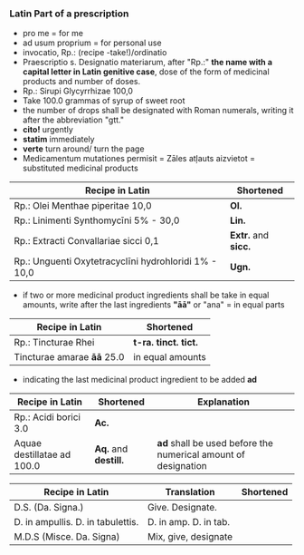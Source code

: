### Latin Part of a prescription 


-  pro me = for me
-  ad usum proprium = for personal use
-  invocatio, Rp.: (recipe -take!)/ordinatio
-  Praescriptio s. Designatio materiarum, after "Rp.:" **the name with a capital letter in Latin genitive case**, dose of the form of medicinal products and number of doses.
-  Rp.: Sirupi Glycyrrhizae 100,0
-  Take 100.0 grammas of syrup of sweet root
-  the number of drops shall be designated with Roman numerals, writing it after
the abbreviation "gtt."
- **cito!** urgently
- **statim** immediately
- **verte** turn around/ turn the page
- Medicamentum mutationes permisit = Zāles atļauts aizvietot = substituted medicinal products
  

  
| Recipe in Latin      | Shortened   | 
|----------------------------------|-----------|
| Rp.: Olei Menthae piperitae 10,0 | **Ol.**      |
| Rp.: Linimenti Synthomycīni 5% - 30,0      | **Lin.** | 
| Rp.: Extracti Convallariae sicci 0,1 | **Extr.** and **sicc.** |
| Rp.: Unguenti Oxytetracyclīni hydrohloridi 1% - 10,0 | **Ugn.** |


- if two or more medicinal product ingredients shall be take in equal amounts, write after the last ingredients **"āā"** or "ana" = in equal parts
  
  
 Recipe in Latin      | Shortened  
--------------------- |---------
 Rp.: Tincturae Rhei  | **t-ra.** **tinct.** **tict.**     
Tincturae amarae **āā** 25.0  | in equal amounts

- indicating the last medicinal product ingredient to be added **ad**

 Recipe in Latin      | Shortened  | Explanation
--------------------- |--------- |----|
Rp.: Acidi borici 3.0  | **Ac.**  |
 Aquae destillatae ad 100.0  |  **Aq.** and **destill.**|**ad** shall be used before the numerical amount of designation

| Recipe in Latin      | Translation   |  Shortened |
|----------------------|-----------|-----|
| D.S. (Da. Signa.)| Give. Designate.  | |
| D. in ampullis. D. in tabulettis.    |  D. in amp. D. in tab.| 
| M.D.S (Misce. Da. Signa)| Mix, give, designate 
 
